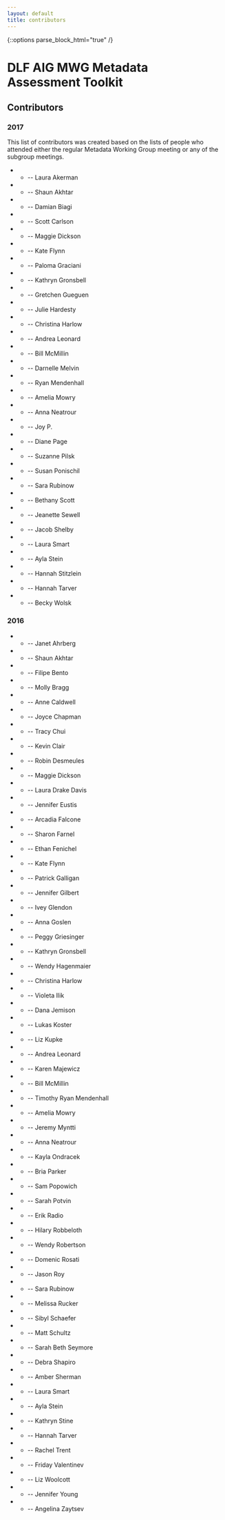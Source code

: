 ```yaml
---
layout: default
title: contributors
---
```

{::options parse_block_html="true" /}

<h1>DLF AIG MWG Metadata Assessment Toolkit</h1>
<h2>Contributors</h2>
<h3>2017</h3>

This list of contributors was created based on the lists of people who attended either the regular Metadata Working Group meeting or any of the subgroup meetings.

- - --  Laura Akerman
- - --  Shaun Akhtar
- - --  Damian Biagi
- - --  Scott Carlson
- - --  Maggie Dickson
- - --  Kate Flynn
- - --  Paloma Graciani
- - --  Kathryn Gronsbell
- - --  Gretchen Gueguen
- - --  Julie Hardesty
- - --  Christina Harlow
- - --  Andrea Leonard
- - --  Bill McMillin
- - --  Darnelle Melvin
- - --  Ryan Mendenhall
- - --  Amelia Mowry
- - --  Anna Neatrour
- - --  Joy P.
- - --  Diane Page
- - --  Suzanne Pilsk
- - --  Susan Ponischil
- - --  Sara Rubinow
- - --  Bethany Scott
- - --  Jeanette Sewell
- - --  Jacob Shelby
- - --  Laura Smart
- - --  Ayla Stein
- - --  Hannah Stitzlein
- - --  Hannah Tarver
- - --  Becky Wolsk

<h3>2016</h3>

- - --  Janet Ahrberg
- - --  Shaun Akhtar
- - --  Filipe Bento
- - --  Molly Bragg
- - --  Anne Caldwell
- - --  Joyce Chapman
- - --  Tracy Chui
- - --  Kevin Clair
- - --  Robin Desmeules
- - --  Maggie Dickson
- - --  Laura Drake Davis
- - --  Jennifer Eustis
- - --  Arcadia Falcone
- - --  Sharon Farnel
- - --  Ethan Fenichel
- - --  Kate Flynn
- - --  Patrick Galligan
- - --  Jennifer Gilbert
- - --  Ivey Glendon
- - --  Anna Goslen
- - --  Peggy Griesinger
- - --  Kathryn Gronsbell
- - --  Wendy Hagenmaier
- - --  Christina Harlow
- - --  Violeta Ilik
- - --  Dana Jemison
- - --  Lukas Koster
- - --  Liz Kupke
- - --  Andrea Leonard
- - --  Karen Majewicz
- - --  Bill McMillin
- - --  Timothy Ryan Mendenhall
- - --  Amelia Mowry
- - --  Jeremy Myntti
- - --  Anna Neatrour
- - --  Kayla Ondracek
- - --  Bria Parker
- - --  Sam Popowich
- - --  Sarah Potvin
- - --  Erik Radio
- - --  Hilary Robbeloth
- - --  Wendy Robertson
- - --  Domenic Rosati
- - --  Jason Roy
- - --  Sara Rubinow
- - --  Melissa Rucker
- - --  Sibyl Schaefer
- - --  Matt Schultz
- - --  Sarah Beth Seymore
- - --  Debra Shapiro
- - --  Amber Sherman
- - --  Laura Smart
- - --  Ayla Stein
- - --  Kathryn Stine
- - --  Hannah Tarver
- - --  Rachel Trent
- - --  Friday Valentinev
- - --  Liz Woolcott
- - --  Jennifer Young
- - --  Angelina Zaytsev
